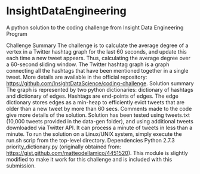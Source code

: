 # InsightDataEngineering
A python solution to the coding challenge from Insight Data Engineering Program

Challenge Summary 
The challenge is to calculate the average degree of a vertex in a Twitter hashtag graph for the last 60 seconds, and update this each time a new tweet appears. Thus, calculating the average degree over a 60-second sliding window. The Twitter hashtag graph is a graph connecting all the hashtags that have been mentioned together in a single tweet. More details are available in the official repository: https://github.com/InsightDataScience/coding-challenge.
Solution summary
The graph is represented by two python dictionaries: dictionary of hashtags and dictionary of edges. Hashtags are end-points of edges. The edge dictionary stores edges as a min-heap to efficiently evict tweets that are older than a new tweet by more than 60 secs. Comments made to the code give more details of the solution.
Solution has been tested using tweets.txt (10,000 tweets provided in the data-gen folder), and using  additional tweets downloaded via Twitter API. It can process a minute of tweets in less than a minute.
To run the solution on a Linux/UNIX system, simply execute the run.sh scrip from the top-level directory.
Dependencies 
Python 2.7.3
priority_dictionary.py (originally obtained from: https://gist.github.com/matteodellamico/4451520). This module is slightly modified to make it work for this challenge and is included with this submission. 
 


